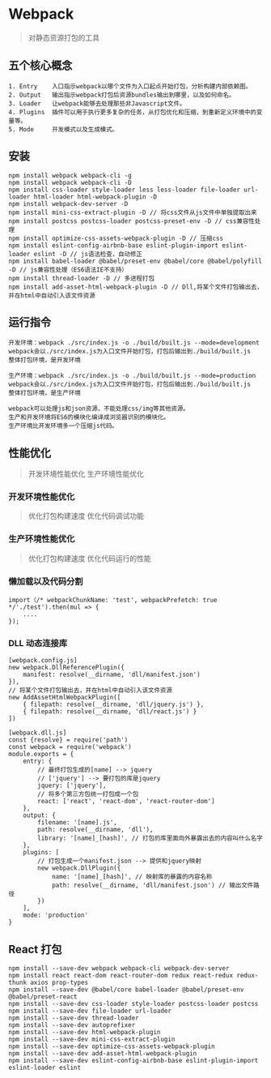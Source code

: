 # Webpack
> 对静态资源打包的工具

## 五个核心概念
    1. Entry    入口指示webpack以哪个文件为入口起点开始打包，分析构建内部依赖图。
    2. Output   输出指示webpack打包后资源bundles输出到哪里，以及如何命名。
    3. Loader   让webpack能够去处理那些非Javascript文件。
    4. Plugins  插件可以用于执行更多复杂的任务，从打包优化和压缩，到重新定义环境中的变量等。
    5. Mode     开发模式以及生成模式。

## 安装
    npm install webpack webpack-cli -g
    npm install webpack webpack-cli -D
    npm install css-loader style-loader less less-loader file-loader url-loader html-loader html-webpack-plugin -D
    npm install webpack-dev-server -D
    npm install mini-css-extract-plugin -D // 将css文件从js文件中单独提取出来
    npm install postcss postcss-loader postcss-preset-env -D // css兼容性处理
    npm install optimize-css-assets-webpack-plugin -D // 压缩css
    npm install eslint-config-airbnb-base eslint-plugin-import eslint-loader eslint -D // js语法检查，自动修正
    npm install babel-loader @babel/preset-env @babel/core @babel/polyfill -D // js兼容性处理（ES6语法IE不支持）
    npm install thread-loader -D // 多进程打包
    npm install add-asset-html-webpack-plugin -D // Dll,将某个文件打包输出去，并在html中自动引入该文件资源

## 运行指令
    开发环境：webpack ./src/index.js -o ./build/built.js --mode=development
    webpack会以./src/index.js为入口文件开始打包，打包后输出到./build/built.js
    整体打包环境，是开发环境
    
    生产环境：webpack ./src/index.js -o ./build/built.js --mode=production
    webpack会以./src/index.js为入口文件开始打包，打包后输出到./build/built.js
    整体打包环境，是生产环境
    
    webpack可以处理js和json资源，不能处理css/img等其他资源。
    生产和开发环境将ES6的模块化编译成浏览器识别的模块化。
    生产环境比开发环境多一个压缩js代码。

## 性能优化
> 开发环境性能优化
> 生产环境性能优化

### 开发环境性能优化
> 优化打包构建速度
> 优化代码调试功能

### 生产环境性能优化
> 优化打包构建速度
> 优化代码运行的性能

### 懒加载以及代码分割
    import（/* webpackChunkName: 'test', webpackPrefetch: true */'./test').then(mul => {
        ....
    });

### DLL 动态连接库
    [webpack.config.js]
    new webpack.DllReferencePlugin({
        manifest: resolve(__dirname, 'dll/manifest.json')
    }),
    // 将某个文件打包输出去，并在html中自动引入该文件资源
    new AddAssetHtmlWebpackPlugin([
        { filepath: resolve(__dirname, 'dll/jquery.js') },
        { filepath: resolve(__dirname, 'dll/react.js') }
    ])
    
    [webpack.dll.js]
    const {resolve} = require('path')
    const webpack = require('webpack')
    module.exports = {
        entry: {
            // 最终打包生成的[name] --> jquery
            // ['jquery'] --> 要打包的库是jquery
            jquery: ['jquery'],
            // 将多个第三方包统一打包成一个包
            react: ['react', 'react-dom', 'react-router-dom']
        },
        output: {
            filename: '[name].js',
            path: resolve(__dirname, 'dll'),
            library: '[name]_[hash]', // 打包的库里面向外暴露出去的内容叫什么名字
        },
        plugins: [
            // 打包生成一个manifest.json --> 提供和jquery映射
            new webpack.DllPlugin({
                name: '[name]_[hash]', // 映射库的暴露的内容名称
                path: resolve(__dirname, 'dll/manifest.json') // 输出文件路径
            })
        ],
        mode: 'production'
    }

## React 打包
    npm install --save-dev webpack webpack-cli webpack-dev-server
    npm install react react-dom react-router-dom redux react-redux redux-thunk axios prop-types
    npm install --save-dev @babel/core babel-loader @babel/preset-env @babel/preset-react
    npm install --save-dev css-loader style-loader postcss-loader postcss
    npm install --save-dev file-loader url-loader
    npm install --save-dev thread-loader
    npm install --save-dev autoprefixer
    npm install --save-dev html-webpack-plugin
    npm install --save-dev mini-css-extract-plugin
    npm install --save-dev optimize-css-assets-webpack-plugin
    npm install --save-dev add-asset-html-webpack-plugin
    npm install --save-dev eslint-config-airbnb-base eslint-plugin-import eslint-loader eslint